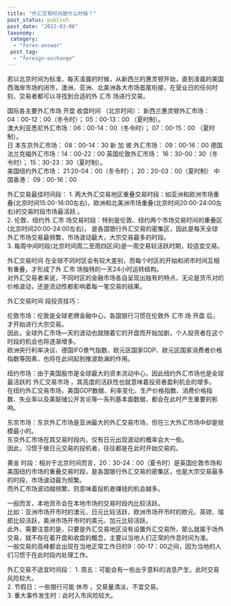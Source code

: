 ```yaml
---
title: "外汇交易时间是什么时候？"
post_status: publish
post_date: "2022-03-08"
taxonomy:
 category: 
  - "forex-answer"
 post_tag: 
  - "foreign-exchange"
---
```


若以北京时间为标准，每天凌晨的时候，从新西兰的惠灵顿开始，直到凌晨的美国西海岸市场的闭市，澳洲、亚洲、北美洲各大市场首尾衔接，在营业日的任何时刻，交易者都可以寻找到合适的外 汇市 场进行交易。  

国际各主要外汇市场 开盘 收盘时间 （北京时间）： 新西兰惠灵顿外汇市场： 04：00-12：00（冬令时）； 05：00-13：00 （夏时制）。  
澳大利亚悉尼外汇市场：06：00-14：00（冬令时）； 07：00-15：00 （夏时制）。  
日 本东京外汇市场： 08：00-14：30 新 加 坡 外汇市场： 09：00-16：00 德国法兰克福外汇市场：14：00-22：00 英国伦敦外汇市场： 16：30-00：30（冬令时）； 15：30-23：30（夏时制）。  
美国纽约外汇市场： 21:20-04：00（冬令时）； 20：20-03：00（夏时制） 中国香港： 09：00-16：00

外汇交易最佳时间段： 1. 两大外汇交易地区重叠交易时段：如亚洲和欧洲市场重叠(北京时间15:00-16:00左右)，欧洲和北美洲市场重叠(北京时间20:00-24:00左右)的交易时段市场最活跃 。  
2. 伦敦、纽约外 汇市 场交易时段：特别是伦敦、纽约两个市场交易时间的重叠区(北京时间20:00-24:00左右)， 是各国银行外汇交易的密集区，因此是每天全球外汇市场交易最频繁，市场波动最大，大宗交易最多的时段。  
3. 每周中间时段(北京时间周二至周四区间)是一周交易较活跃时期，较适宜交易。  

外汇交易时间 在全球不同时区会有较大差别，而每个时区的开始和闭市时间互相有重叠，才形成了外 汇市 场独特的一天24小时运转结构。  
对外汇交易者来说，不同时区的金融市场各自呈现出独有的特点，无论是货币对的价格波动，还是流动性都影响着每一笔交易的结果。  

外汇交易时间 段投资技巧：

伦敦市场：伦敦是全球老牌金融中心，各国银行习惯在伦敦外 汇市 场 开盘 后，才开始进行大宗交易。  
因此，全球外汇市场—天的波动也就随着它的开盘而开始加剧，个人投资者在这个时段的机会也将逐渐增多。  
欧洲央行利率决议、德国IFO景气指数、欧元区国家GDP、欧元区国家消费者价格指数等因素，也将在此间起到推波助澜的作用。  

纽约市场：由于美国股市是全球最大的资本流动中心，因此纽约外汇市场也是全球最活跃的 外汇交易市场 ，其高度的活跃性也就意味着投资者盈利机会的增多。  
在纽约外汇交易市场，美国GDP数据、利率变化、生产价格指数、消费价格指数、失业率以及美联储公开言论等一系列基本面数据，都会在此时产生重要的影响。  

东京市场：东京外汇市场是亚洲最大的外汇交易市场，但在三大外汇市场中却是规模最小的。  
东京外汇市场在其交易时段内，仅有日元出现波动的概率会大一些。  
因此，习惯于做日元交易的投机者，往往都是在此时开始交易的。  

黄金 时段：相对于北京时间而言，20：30-24：00（夏令时）是英国伦敦市场和美国纽约市场的重叠交易时段，是各国银行外汇交易的密集区，也是大宗交易最多的时段，市场波动最为频繁。  
而外汇市场波动越频繁，则意味着投机者赚钱的机会越多。  

一般而言，本地货币会在本地市场的交易时段内比较活跃。  
比如：亚洲市场开市时的澳元、日元比较活跃，欧洲市场开市时的欧元、英镑、瑞郎比较活跃，美洲市场开市时的美元、加元比较活跃。  
此外，需要注意的是，只要是外汇交易地区没有设置外汇交易所，那么就属于场外交易，就不存在着开盘和收盘的概念，主要以当地人们正常的作息时间为准。  
一般交易的高峰都会出现在当地正常工作日的9：00-17：00之间，因为当地的人们习惯于在此时段内处理工作。  

外汇交易不适宜时间段： 1. 周五：可能会有一些出乎意料的消息产生，此时交易风险较大。  
2. 节假日：一些银行可能 休市 ，交易量清淡，不宜交易。  
3. 重大事件发生时：此时入市风险较大。
